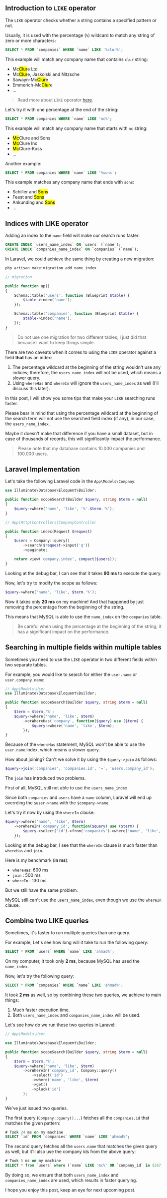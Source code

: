 ## Introduction to `LIKE` operator
The `LIKE` operator checks whether a string contains a specified pattern or not.

Usually, it is used with the percentage (`%`) wildcard to match any string of zero or more characters:
```sql
SELECT * FROM `companies` WHERE `name` LIKE '%clur%';
```

This example will match any company name that contains `clur` string:

- Mc<mark>Clur</mark>e Ltd
- Mc<mark>Clur</mark>e, Jaskolski and Nitzsche
- Sawayn-Mc<mark>Clur</mark>e
- Emmerich-Mc<mark>Clur</mark>e
- ...

> Read more about `LIKE` operator [here](https://www.mysqltutorial.org/mysql-like/).

Let's try it with one percentage at the end of the string:
```sql
SELECT * FROM companies WHERE `name` LIKE 'mc%';
```

This example will match any company name that starts with `mc` string:

- <mark>Mc</mark>Clure and Sons
- <mark>Mc</mark>Clure Inc
- <mark>Mc</mark>Clure-Koss
- ...

Another example:
```sql
SELECT * FROM companies WHERE `name` LIKE '%sons';
```

This example matches any company name that ends with `sons`:

- Schiller and <mark>Sons</mark>
- Feest and <mark>Sons</mark>
- Ankunding and <mark>Sons</mark>
- ...

## Indices with LIKE operator
Adding an index to the `name` field will make our search runs faster:
```sql
CREATE INDEX `users_name_index` ON `users` (`name`);
CREATE INDEX `companies_name_index` ON `companies` (`name`); 
```

In Laravel, we could achieve the same thing by creating a new migration:
```bash
php artisan make:migration add_name_index
```

```php
// migration

public function up()
{
    Schema::table('users', function (Blueprint $table) {
        $table->index('name');
    });

    Schema::table('companies', function (Blueprint $table) {
        $table->index('name');
    });
}
```

> Do not use one migration for two different tables; I just did that because I want to keep things simple.

There are two caveats when it comes to using the `LIKE` operator against a field **that** has an index:

1. The percentage wildcard at the beginning of the string wouldn't use any indices; therefore, the `users_name_index` will not be used, which means a slower query.
2. Using `whereHas` and `whereIn` will ignore the `users_name_index` as well (I'll discuss this later).

In this post, I will show you some tips that make your `LIKE` searching runs faster.

Please bear in mind that using the percentage wildcard at the beginning of the search term will not use the searched field index (if any), in our case, the `users_name_index`.

Maybe it doesn't make that difference if you have a small dataset, but in case of thousands of records, this will significantly impact the performance.

> Please note that my database contains 10.000 companies and 100.000 users.

## Laravel Implementation
Let's take the following Laravel code in the `App\Models\Company`:
```php
use Illuminate\Database\Eloquent\Builder;

public function scopeSearch(Builder $query, string $term = null)
{
    $query->where('name', 'like', '%'.$term.'%');
}
```

```php
// App\Http\Controllers\CompanyController

public function index(Request $request)
{
    $users = Company::query()
        ->search($request->input('q'))
        ->paginate;

    return view('company.index', compact($users));
}
```

Looking at the debug bar, I can see that it takes **90 ms** to execute the query.

Now, let's try to modify the scope as follows:
```php
$query->where('name', 'like', $term.'%');
```

Now it takes only **20 ms** on my machine! And that happened by just removing the percentage from the beginning of the string.

This means that MySQL is able to use the `name_index` on the `companies` table.

> Be careful when using the percentage at the beginning of the string; it has a significant impact on the performance.

## Searching in multiple fields within multiple tables
Sometimes you need to use the `LIKE` operator in two different fields within two separate tables.

For example, you would like to search for either the `user.name` or `user.company.name`:

```php
// App\Models\User
use Illuminate\Database\Eloquent\Builder;

public function scopeSearch(Builder $query, string $term = null)
{
    $term = $term.'%';
    $query->where('name', 'like', $term)
        ->orWhereHas('company', function($query) use ($term) {
            $query->where('name', 'like', $term);
        });
}
```

Because of the `whereHas` statement, MySQL won't be able to use the `user.name` index, which means a slower query.

How about joining? Can't we solve it by using the `$query->join` as follows:
```php
$query->join('companies', 'companies.id', '=', 'users.company_id');
```

The `join` has introduced two problems.

First of all, MySQL still not able to use the `users_name_index`

Since both `companies` and `users` have a `name` column, Laravel will end up overrding the `$user->name` with the `$company->name`.
 
Let's try it now by using the `whereIn` clause:
```php
$query->where('name', 'like', $term)
    ->orWhereIn('company_id', function($query) use ($term) {
        $query->select('id')->from('companies')->where('name', 'like', $term);
    });
```

Looking at the debug bar, I see that the `whereIn` clause is much faster than `whereHas` and `join`.

Here is my benchmark (**in ms**):

- `whereHas`: 600 ms
- `join` : 500 ms
- `whereIn` : <span class="text-green-800 font-black">130 ms</span>

But we still have the same problem.
 
MySQL still can't use the `users_name_index`, even though we use the `whereIn` clause.

## Combine two LIKE queries
Sometimes, it's faster to run multiple queries than one query.

For example, Let's see how long will it take to run the following query:
```sql
SELECT * FROM `users` WHERE `name` LIKE 'ahmad%';
```

On my computer, it took only **2 ms**, because MySQL has used the `name_index`.

Now, let's try the following query:
```sql
SELECT * FROM `companies` WHERE `name` LIKE 'ahmad%';
```

It took **2 ms** as well, so by combining these two queries, we achieve to main things:

1. Much faster execution time.
2. Both `users_name_index` and `companies_name_index` will be used.

Let's see how do we run these two queries in Laravel:
```php
// App\Models\User

use Illuminate\Database\Eloquent\Builder;

public function scopeSearch(Builder $query, string $term = null)
{
    $term = $term.'%';
    $query->where('name', 'like', $term)
        ->orWhereIn('company_id', Company::query()
            ->select('id')
            ->where('name', 'like', $term)
            ->get()
            ->pluck('id')
        );
}
```

We've just issued two queries.

The first query (`Company::query()...`) fetches all the `companies.id` that matches the given pattern:
```sql
# Took 24 ms on my machine
SELECT `id` FROM `companies` WHERE `name` LIKE 'ahmad%';
```

The second query fetches all the `users.name` that matches the given query as well, but it'll also use the company ids from the above query:
```sql
# Took 5 ms on my machine
SELECT * from `users` where (`name` LIKE 'mc%' OR `company_id` in (267, 4563, ...)
```

By doing so, we ensure that both `users_name_index` and `companies_name_index` are used, which results in faster querying.

I hope you enjoy this post, keep an eye for next upcoming post.